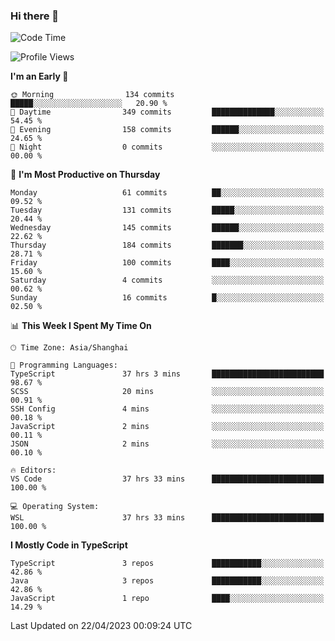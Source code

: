 ### Hi there 👋

<!--
**waynelwz/waynelwz** is a ✨ _special_ ✨ repository because its `README.md` (this file) appears on your GitHub profile.

Here are some ideas to get you started:

- 🔭 I’m currently working on ...
- 🌱 I’m currently learning ...
- 👯 I’m looking to collaborate on ...
- 🤔 I’m looking for help with ...
- 💬 Ask me about ...
- 📫 How to reach me: ...
- 😄 Pronouns: ...
- ⚡ Fun fact: ...
-->

<!--START_SECTION:waka-->
![Code Time](http://img.shields.io/badge/Code%20Time-1%2C313%20hrs%2059%20mins-blue)

![Profile Views](http://img.shields.io/badge/Profile%20Views-0-blue)

**I'm an Early 🐤** 

```text
🌞 Morning                134 commits         █████░░░░░░░░░░░░░░░░░░░░   20.90 % 
🌆 Daytime                349 commits         ██████████████░░░░░░░░░░░   54.45 % 
🌃 Evening                158 commits         ██████░░░░░░░░░░░░░░░░░░░   24.65 % 
🌙 Night                  0 commits           ░░░░░░░░░░░░░░░░░░░░░░░░░   00.00 % 
```
📅 **I'm Most Productive on Thursday** 

```text
Monday                   61 commits          ██░░░░░░░░░░░░░░░░░░░░░░░   09.52 % 
Tuesday                  131 commits         █████░░░░░░░░░░░░░░░░░░░░   20.44 % 
Wednesday                145 commits         ██████░░░░░░░░░░░░░░░░░░░   22.62 % 
Thursday                 184 commits         ███████░░░░░░░░░░░░░░░░░░   28.71 % 
Friday                   100 commits         ████░░░░░░░░░░░░░░░░░░░░░   15.60 % 
Saturday                 4 commits           ░░░░░░░░░░░░░░░░░░░░░░░░░   00.62 % 
Sunday                   16 commits          █░░░░░░░░░░░░░░░░░░░░░░░░   02.50 % 
```


📊 **This Week I Spent My Time On** 

```text
🕑︎ Time Zone: Asia/Shanghai

💬 Programming Languages: 
TypeScript               37 hrs 3 mins       █████████████████████████   98.67 % 
SCSS                     20 mins             ░░░░░░░░░░░░░░░░░░░░░░░░░   00.91 % 
SSH Config               4 mins              ░░░░░░░░░░░░░░░░░░░░░░░░░   00.18 % 
JavaScript               2 mins              ░░░░░░░░░░░░░░░░░░░░░░░░░   00.11 % 
JSON                     2 mins              ░░░░░░░░░░░░░░░░░░░░░░░░░   00.10 % 

🔥 Editors: 
VS Code                  37 hrs 33 mins      █████████████████████████   100.00 % 

💻 Operating System: 
WSL                      37 hrs 33 mins      █████████████████████████   100.00 % 
```

**I Mostly Code in TypeScript** 

```text
TypeScript               3 repos             ███████████░░░░░░░░░░░░░░   42.86 % 
Java                     3 repos             ███████████░░░░░░░░░░░░░░   42.86 % 
JavaScript               1 repo              ████░░░░░░░░░░░░░░░░░░░░░   14.29 % 
```




 Last Updated on 22/04/2023 00:09:24 UTC
<!--END_SECTION:waka-->
